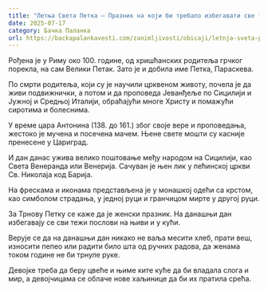 ```yaml
---
title: "Летња Света Петка – Празник на који би требало избегавати све теже послове"
date: 2025-07-17
category: Бачка Паланка
url: https://backapalankavesti.com/zanimljivosti/obicaji/letnja-sveta-petka-praznik-na-koji-bi-trebalo-izbegavati-sve-teze-poslove/
---
```


Рођена је у Риму око 100. године, од хришћанских родитеља грчког порекла, на сам Велики Петак. Зато је и добила име Петка, Параскева.

По смрти родитеља, који су је научили црквеном животу, почела је да живи подвижнички, а потом и да проповеда Јеванђеље по Сицилији и Јужној и Средњој Италији, обраћајући многе Христу и помажући сиротима и болеснима.

У време цара Антонина (138. до 161.) због своје вере и проповедања, жестоко је мучена и посечена мачем. Њене свете мошти су касније пренесене у Цариград.

И дан данас ужива велико поштовање међу народом на Сицилији, као Света Венеранда или Венерија. Сачуван је њен лик у пећинској цркви Св. Николаја код Барија.

На фрескама и иконама представљена је у монашкој одећи са крстом, као симболом страдања, у једној руци и гранчицом мирте у другој руци.

За Трнову Петку се каже да је женски празник. На данашњи дан избегавају се сви тежи послови на њиви и у кући.

Верује се да на данашњи дан никако не ваља месити хлеб, прати веш, износити пепео или радити било шта од ручних радова, да женама током године не би трнуле руке.

Девојке треба да беру цвеће и њиме ките куће да би владала слога и мир, а девојчицама се облаче нове хаљинице да би их пратила срећа.
